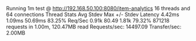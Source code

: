 Running 1m test @ http://192.168.50.100:8080/item-analytics
  16 threads and 64 connections
  Thread Stats   Avg      Stdev     Max   +/- Stdev
    Latency     4.42ms    1.09ms  50.69ms   83.25%
    Req/Sec     0.91k    80.49     1.81k    79.32%
  871218 requests in 1.00m, 120.47MB read
Requests/sec:  14497.09
Transfer/sec:      2.00MB
